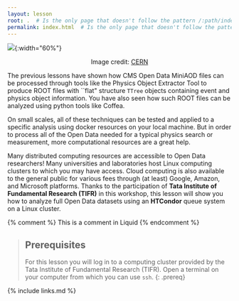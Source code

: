 ```yaml
---
layout: lesson
root: .  # Is the only page that doesn't follow the pattern /:path/index.html
permalink: index.html  # Is the only page that doesn't follow the pattern /:path/index.html
---
```


![](../assets/img/cerndatacenter.jpg){:width="60%"}
<p style="text-align: center;">Image credit: <a href="https://home.cern/resources/image/computing/computing-images-gallery">CERN</a></p>

The previous lessons have shown how CMS Open Data MiniAOD files can be processed through tools like the Physics Object Extractor Tool to produce ROOT files with ``flat" structure `TTree` objects containing event and physics object information. You have also seen how such ROOT files can be analyzed using python tools like Coffea. 

On small scales, all of these techniques can be tested and applied to a specific analysis using docker resources on your local machine. But in order to process all of the Open Data needed for a typical physics search or measurement, more computational resources are a great help. 

Many distributed computing resources are accessible to Open Data researchers! Many universities and laboratories host Linux computing clusters to which you may have access. Cloud computing is also available to the general public for various fees through (at least) Google, Amazon, and Microsoft platforms. Thanks to the participation of **Tata Institute of Fundamental Research (TIFR)** in this workshop, this lesson will show you how to analyze full Open Data datasets using an **HTCondor** queue system on a Linux cluster. 

<!-- this is an html comment -->

{% comment %} This is a comment in Liquid {% endcomment %}

> ## Prerequisites
>
> For this lesson you will log in to a computing cluster provided by the Tata Institute of
> Fundamental Research (TIFR). Open a terminal on your computer from which you can use `ssh`.
{: .prereq}

{% include links.md %}
